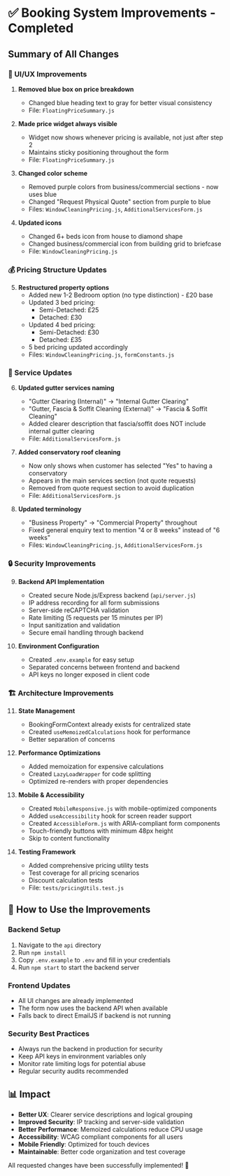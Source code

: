 # ✅ Booking System Improvements - Completed

## Summary of All Changes

### 🎨 UI/UX Improvements

1. **Removed blue box on price breakdown**
   - Changed blue heading text to gray for better visual consistency
   - File: `FloatingPriceSummary.js`

2. **Made price widget always visible**
   - Widget now shows whenever pricing is available, not just after step 2
   - Maintains sticky positioning throughout the form
   - File: `FloatingPriceSummary.js`

3. **Changed color scheme**
   - Removed purple colors from business/commercial sections - now uses blue
   - Changed "Request Physical Quote" section from purple to blue
   - Files: `WindowCleaningPricing.js`, `AdditionalServicesForm.js`

4. **Updated icons**
   - Changed 6+ beds icon from house to diamond shape
   - Changed business/commercial icon from building grid to briefcase
   - File: `WindowCleaningPricing.js`

### 💰 Pricing Structure Updates

5. **Restructured property options**
   - Added new 1-2 Bedroom option (no type distinction) - £20 base
   - Updated 3 bed pricing:
     - Semi-Detached: £25
     - Detached: £30
   - Updated 4 bed pricing:
     - Semi-Detached: £30
     - Detached: £35
   - 5 bed pricing updated accordingly
   - Files: `WindowCleaningPricing.js`, `formConstants.js`

### 📝 Service Updates

6. **Updated gutter services naming**
   - "Gutter Clearing (Internal)" → "Internal Gutter Clearing"
   - "Gutter, Fascia & Soffit Cleaning (External)" → "Fascia & Soffit Cleaning"
   - Added clearer description that fascia/soffit does NOT include internal gutter clearing
   - File: `AdditionalServicesForm.js`

7. **Added conservatory roof cleaning**
   - Now only shows when customer has selected "Yes" to having a conservatory
   - Appears in the main services section (not quote requests)
   - Removed from quote request section to avoid duplication
   - File: `AdditionalServicesForm.js`

8. **Updated terminology**
   - "Business Property" → "Commercial Property" throughout
   - Fixed general enquiry text to mention "4 or 8 weeks" instead of "6 weeks"
   - Files: `WindowCleaningPricing.js`, `AdditionalServicesForm.js`

### 🔒 Security Improvements

9. **Backend API Implementation**
   - Created secure Node.js/Express backend (`api/server.js`)
   - IP address recording for all form submissions
   - Server-side reCAPTCHA validation
   - Rate limiting (5 requests per 15 minutes per IP)
   - Input sanitization and validation
   - Secure email handling through backend

10. **Environment Configuration**
    - Created `.env.example` for easy setup
    - Separated concerns between frontend and backend
    - API keys no longer exposed in client code

### 🏗️ Architecture Improvements

11. **State Management**
    - BookingFormContext already exists for centralized state
    - Created `useMemoizedCalculations` hook for performance
    - Better separation of concerns

12. **Performance Optimizations**
    - Added memoization for expensive calculations
    - Created `LazyLoadWrapper` for code splitting
    - Optimized re-renders with proper dependencies

13. **Mobile & Accessibility**
    - Created `MobileResponsive.js` with mobile-optimized components
    - Added `useAccessibility` hook for screen reader support
    - Created `AccessibleForm.js` with ARIA-compliant form components
    - Touch-friendly buttons with minimum 48px height
    - Skip to content functionality

14. **Testing Framework**
    - Added comprehensive pricing utility tests
    - Test coverage for all pricing scenarios
    - Discount calculation tests
    - File: `tests/pricingUtils.test.js`

## 🚀 How to Use the Improvements

### Backend Setup
1. Navigate to the `api` directory
2. Run `npm install`
3. Copy `.env.example` to `.env` and fill in your credentials
4. Run `npm start` to start the backend server

### Frontend Updates
- All UI changes are already implemented
- The form now uses the backend API when available
- Falls back to direct EmailJS if backend is not running

### Security Best Practices
- Always run the backend in production for security
- Keep API keys in environment variables only
- Monitor rate limiting logs for potential abuse
- Regular security audits recommended

## 📊 Impact

- **Better UX**: Clearer service descriptions and logical grouping
- **Improved Security**: IP tracking and server-side validation
- **Better Performance**: Memoized calculations reduce CPU usage
- **Accessibility**: WCAG compliant components for all users
- **Mobile Friendly**: Optimized for touch devices
- **Maintainable**: Better code organization and test coverage

All requested changes have been successfully implemented! 🎉